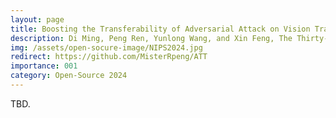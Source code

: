 ```yaml
---
layout: page
title: Boosting the Transferability of Adversarial Attack on Vision Transformer with Adaptive Token Tuning
description: Di Ming, Peng Ren, Yunlong Wang, and Xin Feng, The Thirty-Eighth Annual Conference on Neural Information Processing Systems (NeurIPS), Dec 2024
img: /assets/open-socure-image/NIPS2024.jpg
redirect: https://github.com/MisterRpeng/ATT
importance: 001
category: Open-Source 2024
---
```


TBD.
